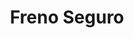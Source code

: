 ---
title: "Freno Seguro"
url: /guayaquil/freno-seguro-via-a-daule/
shop: reparación de automóviles
---